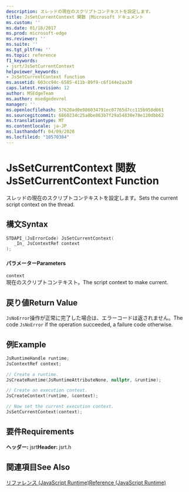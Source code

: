 ```yaml
---
description: スレッドの現在のスクリプトコンテキストを設定します。
title: JsSetCurrentContext 関数 |Microsoft ドキュメント
ms.custom: ''
ms.date: 01/18/2017
ms.prod: microsoft-edge
ms.reviewer: ''
ms.suite: ''
ms.tgt_pltfrm: ''
ms.topic: reference
f1_keywords:
- jsrt/JsSetCurrentContext
helpviewer_keywords:
- JsSetCurrentContext function
ms.assetid: 603cc94c-6585-411b-89f9-c6f144e2aa30
caps.latest.revision: 12
author: MSEdgeTeam
ms.author: msedgedevrel
manager: ''
ms.openlocfilehash: 57620ad0e986034791ec07765d7cc115b958d661
ms.sourcegitcommit: 6860234c25a8be863b7f29a54838e78e120dbb62
ms.translationtype: MT
ms.contentlocale: ja-JP
ms.lasthandoff: 04/09/2020
ms.locfileid: "10570384"
---
```

# <span data-ttu-id="aa8c4-103">JsSetCurrentContext 関数</span><span class="sxs-lookup"><span data-stu-id="aa8c4-103">JsSetCurrentContext Function</span></span>
<span data-ttu-id="aa8c4-104">スレッドの現在のスクリプトコンテキストを設定します。</span><span class="sxs-lookup"><span data-stu-id="aa8c4-104">Sets the current script context on the thread.</span></span>  
  
## <span data-ttu-id="aa8c4-105">構文</span><span class="sxs-lookup"><span data-stu-id="aa8c4-105">Syntax</span></span>  
  
```cpp  
STDAPI_(JsErrorCode) JsSetCurrentContext(  
   _In_ JsContextRef context  
);  
```  
  
#### <span data-ttu-id="aa8c4-106">パラメーター</span><span class="sxs-lookup"><span data-stu-id="aa8c4-106">Parameters</span></span>  
 `context`  
 <span data-ttu-id="aa8c4-107">現在のスクリプトコンテキスト。</span><span class="sxs-lookup"><span data-stu-id="aa8c4-107">The script context to make current.</span></span>  
  
## <span data-ttu-id="aa8c4-108">戻り値</span><span class="sxs-lookup"><span data-stu-id="aa8c4-108">Return Value</span></span>  
 <span data-ttu-id="aa8c4-109">`JsNoError`操作が正常に完了した場合は、エラーコードは返されません。</span><span class="sxs-lookup"><span data-stu-id="aa8c4-109">The code `JsNoError` if the operation succeeded, a failure code otherwise.</span></span>  

## <span data-ttu-id="aa8c4-110">例</span><span class="sxs-lookup"><span data-stu-id="aa8c4-110">Example</span></span>

```cpp
JsRuntimeHandle runtime;
JsContextRef context;

// Create a runtime.
JsCreateRuntime(JsRuntimeAttributeNone, nullptr, &runtime);

// Create an execution context.
JsCreateContext(runtime, &context);

// Now set the current execution context.
JsSetCurrentContext(context);
```

## <span data-ttu-id="aa8c4-111">要件</span><span class="sxs-lookup"><span data-stu-id="aa8c4-111">Requirements</span></span>  
 <span data-ttu-id="aa8c4-112">**ヘッダー:** jsrt</span><span class="sxs-lookup"><span data-stu-id="aa8c4-112">**Header:** jsrt.h</span></span>  
  
## <span data-ttu-id="aa8c4-113">関連項目</span><span class="sxs-lookup"><span data-stu-id="aa8c4-113">See Also</span></span>  
 [<span data-ttu-id="aa8c4-114">リファレンス (JavaScript Runtime)</span><span class="sxs-lookup"><span data-stu-id="aa8c4-114">Reference (JavaScript Runtime)</span></span>](../chakra-hosting/reference-javascript-runtime.md)